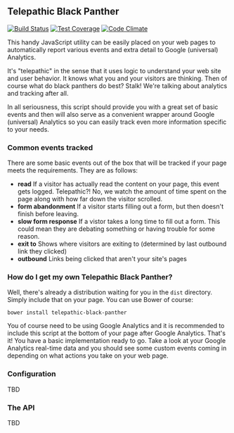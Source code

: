 Telepathic Black Panther
---------

[![Build Status](https://travis-ci.org/tmaiaroto/telepathic-black-panther.svg?branch=master)](https://travis-ci.org/tmaiaroto/telepathic-black-panther) [![Test Coverage](https://codeclimate.com/github/tmaiaroto/telepathic-black-panther/badges/coverage.svg)](https://codeclimate.com/github/tmaiaroto/telepathic-black-panther) [![Code Climate](https://codeclimate.com/github/tmaiaroto/telepathic-black-panther/badges/gpa.svg)](https://codeclimate.com/github/tmaiaroto/telepathic-black-panther)

This handy JavaScript utility can be easily placed on your web pages to automatically report various events and extra detail to Google (universal) Analytics. 

It's "telepathic" in the sense that it uses logic to understand your web site and user behavior. It knows what you and your visitors are thinking. 
Then of course what do black panthers do best? Stalk! We're talking about analytics and tracking after all.

In all seriousness, this script should provide you with a great set of basic events and then will also serve as a convenient wrapper around 
Google (universal) Analytics so you can easily track even more information specific to your needs.

### Common events tracked

There are some basic events out of the box that will be tracked if your page meets the requirements. They are as follows:

* **read** If a visitor has actually read the content on your page, this event gets logged. Telepathic?! No, we watch the amount of time spent 
on the page along with how far down the visitor scrolled.
* **form abandonment** If a visitor starts filling out a form, but then doesn't finish before leaving.
* **slow form response** If a vistor takes a long time to fill out a form. This could mean they are debating something or having trouble for some reason.
* **exit to** Shows where visitors are exiting to (determined by last outbound link they clicked)
* **outbound** Links being clicked that aren't your site's pages

### How do I get my own Telepathic Black Panther?

Well, there's already a distribution waiting for you in the ```dist``` directory. Simply include that on your page. You can use Bower of course:

```bower install telepathic-black-panther```

You of course need to be using Google Analytics and it is recommended to include this script at the bottom of your page after Google Analytics. 
That's it! You have a basic implementation ready to go. Take a look at your Google Analytics real-time data and you should see some custom events 
coming in depending on what actions you take on your web page.

### Configuration

TBD

### The API

TBD